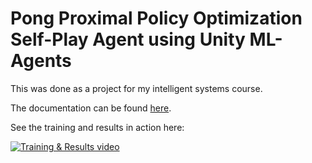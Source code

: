 # Pong Proximal Policy Optimization Self-Play Agent using Unity ML-Agents 
This was done as a project for my intelligent systems course. 

The documentation can be found [here](https://github.com/EricBL3/pong-mlagents/blob/main/Pong%20Proximal%20Policy%20Optimization%20Self-Play%20Agent%20using%20Unity%20ML-Agents.pdf).

See the training and results in action here:

[![Training & Results video](https://img.youtube.com/vi/YVG_XzR-dU8/maxresdefault.jpg)](https://www.youtube.com/watch?v=YVG_XzR-dU8)

